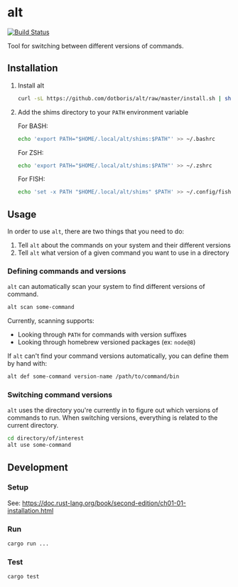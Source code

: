 # alt

[![Build Status](https://travis-ci.org/dotboris/alt.svg?branch=master)](https://travis-ci.org/dotboris/alt)

Tool for switching between different versions of commands.

## Installation

1.  Install alt

    ```sh
    curl -sL https://github.com/dotboris/alt/raw/master/install.sh | sh -s
    ```

1.  Add the shims directory to your `PATH` environment variable

    For BASH:

    ```sh
    echo 'export PATH="$HOME/.local/alt/shims:$PATH"' >> ~/.bashrc
    ```

    For ZSH:

    ```sh
    echo 'export PATH="$HOME/.local/alt/shims:$PATH"' >> ~/.zshrc
    ```

    For FISH:

    ```sh
    echo 'set -x PATH "$HOME/.local/alt/shims" $PATH' >> ~/.config/fish/config.fish
    ```

## Usage

In order to use `alt`, there are two things that you need to do:

1.  Tell `alt` about the commands on your system and their different versions
1.  Tell `alt` what version of a given command you want to use in a directory

### Defining commands and versions

`alt` can automatically scan your system to find different versions of command.

```sh
alt scan some-command
```

Currently, scanning supports:

- Looking through `PATH` for commands with version suffixes
- Looking through homebrew versioned packages (ex: `node@8`)

If `alt` can't find your command versions automatically, you can define them
by hand with:

```sh
alt def some-command version-name /path/to/command/bin
```

### Switching command versions

`alt` uses the directory you're currently in to figure out which versions of
commands to run. When switching versions, everything is related to the current
directory.

```sh
cd directory/of/interest
alt use some-command
```

## Development

### Setup

See: https://doc.rust-lang.org/book/second-edition/ch01-01-installation.html

### Run

```sh
cargo run ...
```

### Test

```sh
cargo test
```
